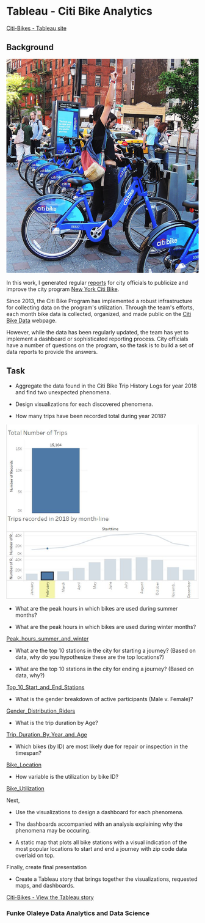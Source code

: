 # Tableau - Citi Bike Analytics

[Citi-Bikes - Tableau site](https://public.tableau.com/profile/funke.olaleye#!/vizhome/citibike_tripdata/CitibikeTripdata)

## Background

![Citi-Bikes](Resources/Images/citi-bike-station-bikes.jpg)

In this work, I generated regular [reports](https://public.tableau.com/profile/funke.olaleye#!/vizhome/citibike_tripdata/CitibikeTripdata) for city officials to publicize and improve the city program [New York Citi Bike](https://en.wikipedia.org/wiki/Citi_Bike).

Since 2013, the Citi Bike Program has implemented a robust infrastructure for collecting data on the program's utilization. Through the team's efforts, each month bike data is collected, organized, and made public on the [Citi Bike Data](https://www.citibikenyc.com/system-data) webpage.

However, while the data has been regularly updated, the team has yet to implement a dashboard or sophisticated reporting process. City officials have a number of questions on the program, so the task is to build a set of data reports to provide the answers.

## Task

* Aggregate the data found in the Citi Bike Trip History Logs for year 2018 and find two unexpected phenomena. 

* Design visualizations for each discovered phenomena. 

* How many trips have been recorded total during year 2018?

![Trips_recoded_in_2018](Resources/Trips_recoded_in_2018.JPG)


* What are the peak hours in which bikes are used during summer months?

* What are the peak hours in which bikes are used during winter months?

[Peak_hours_summer_and_winter](Resources/Peak_hours_summer_and_winter.JPG)



* What are the top 10 stations in the city for starting a journey? (Based on data, why do you hypothesize these are the top locations?)

* What are the top 10 stations in the city for ending a journey? (Based on data, why?)

[Top_10_Start_and_End_Stations](Resources/Top_10_Start_and_End_Stations.JPG)



* What is the gender breakdown of active participants (Male v. Female)?

[Gender_Distribution_Riders](Resources/Gender_Distribution_Riders.JPG)


* What is the trip duration by Age?

[Trip_Duration_By_Year_and_Age](Resources/Trip_Duration_By_Year_and_Age.JPG)


* Which bikes (by ID) are most likely due for repair or inspection in the timespan?

[Bike_Location](Resources/Bike_Location.JPG)


* How variable is the utilization by bike ID?

[Bike_Utilization](Resources/Bike_Utilization.JPG)

Next,

* Use the visualizations to design a dashboard for each phenomena.
* The dashboards accompanied with an analysis explaining why the phenomena may be occuring. 


* A static map that plots all bike stations with a visual indication of the most popular locations to start and end a journey with zip code data overlaid on top.

Finally, create final presentation

* Create a Tableau story that brings together the visualizations, requested maps, and dashboards.

[Citi-Bikes - View the Tableau story](https://public.tableau.com/profile/funke.olaleye#!/vizhome/citibike_tripdata/CitibikeTripdata)

### Funke Olaleye Data Analytics and Data Science

